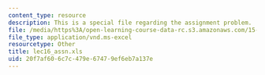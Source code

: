 ```yaml
---
content_type: resource
description: This is a special file regarding the assignment problem.
file: /media/https%3A/open-learning-course-data-rc.s3.amazonaws.com/15-053-optimization-methods-in-management-science-spring-2013/20f7af606c7c479e67479ef6eb7a137e_lec16_assn.xls
file_type: application/vnd.ms-excel
resourcetype: Other
title: lec16_assn.xls
uid: 20f7af60-6c7c-479e-6747-9ef6eb7a137e
---
```

